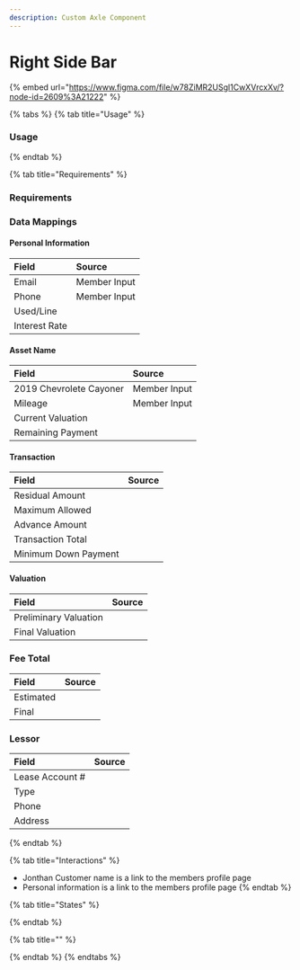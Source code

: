 ```yaml
---
description: Custom Axle Component
---
```


# Right Side Bar

{% embed url="https://www.figma.com/file/w78ZiMR2USgl1CwXVrcxXv/?node-id=2609%3A21222" %}



{% tabs %}
{% tab title="Usage" %}
### Usage
{% endtab %}

{% tab title="Requirements" %}
### Requirements

### Data Mappings

#### Personal Information

| Field | Source |
| :--- | :--- |
| Email | Member Input |
| Phone | Member Input |
| Used/Line |  |
| Interest Rate |  |

#### Asset Name

| Field | Source |
| :--- | :--- |
| 2019 Chevrolete Cayoner | Member Input |
| Mileage | Member Input |
| Current Valuation |  |
| Remaining Payment |  |

#### Transaction

| Field | Source |
| :--- | :--- |
| Residual Amount |  |
| Maximum Allowed |  |
| Advance Amount |  |
| Transaction Total |  |
| Minimum Down Payment |  |

#### Valuation

| Field | Source |
| :--- | :--- |
| Preliminary Valuation |  |
| Final Valuation |  |

### Fee Total

| Field | Source |
| :--- | :--- |
| Estimated |  |
| Final |  |

### Lessor

| Field | Source |
| :--- | :--- |
| Lease Account \# |  |
| Type |  |
| Phone |  |
| Address |  |
{% endtab %}

{% tab title="Interactions" %}
* Jonthan Customer name is a link to the members profile page
* Personal information is a link to the members profile page
{% endtab %}

{% tab title="States" %}

{% endtab %}

{% tab title="" %}

{% endtab %}
{% endtabs %}



